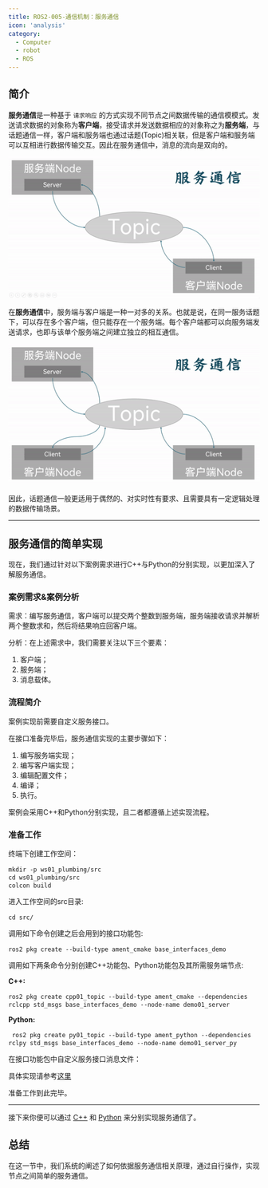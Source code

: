```yaml
---
title: ROS2-005-通信机制：服务通信 
icon: 'analysis'
category:
  - Computer
  - robot
  - ROS
---
```


## 简介

**服务通信**是一种基于 `请求响应` 的方式实现不同节点之间数据传输的通信模模式。发送请求数据的对象称为**客户端**，接受请求并发送数据相应的对象称之为**服务端**，与话题通信一样，客户端和服务端也通过话题(Topic)相关联，但是客户端和服务端可以互相进行数据传输交互。因此在服务通信中，消息的流向是双向的。

![单对单发布/服务通信节点](./assets/Service_Communications_Single.gif)

在**服务通信**中，服务端与客户端是一种一对多的关系。也就是说，在同一服务话题下，可以存在多个客户端，但只能存在一个服务端。每个客户端都可以向服务端发送请求，也即与该单个服务端之间建立独立的相互通信。

![单对多发布/服务通信节点](./assets/Service_Communications_Multiple.gif)

因此，话题通信一般更适用于偶然的、对实时性有要求、且需要具有一定逻辑处理的数据传输场景。

---

## 服务通信的简单实现

现在，我们通过针对以下案例需求进行C++与Python的分别实现，以更加深入了解服务通信。

### 案例需求&案例分析

需求：编写服务通信，客户端可以提交两个整数到服务端，服务端接收请求并解析两个整数求和，然后将结果响应回客户端。

分析：在上述需求中，我们需要关注以下三个要素：

1. 客户端；
2. 服务端；
3. 消息载体。

### 流程简介

案例实现前需要自定义服务接口。

在接口准备完毕后，服务通信实现的主要步骤如下：

1. 编写服务端实现；
2. 编写客户端实现；
3. 编辑配置文件；
4. 编译；
5. 执行。

案例会采用C++和Python分别实现，且二者都遵循上述实现流程。

### 准备工作

终端下创建工作空间：

```shell
mkdir -p ws01_plumbing/src
cd ws01_plumbing/src
colcon build
```

进入工作空间的src目录:

```shell
cd src/
```

调用如下命令创建之后会用到的接口功能包:

```shell
ros2 pkg create --build-type ament_cmake base_interfaces_demo

```

调用如下两条命令分别创建C++功能包、Python功能包及其所需服务端节点:

**C++:**

```shell
ros2 pkg create cpp01_topic --build-type ament_cmake --dependencies rclcpp std_msgs base_interfaces_demo --node-name demo01_server
```

**Python:**

```shell
 ros2 pkg create py01_topic --build-type ament_python --dependencies rclpy std_msgs base_interfaces_demo --node-name demo01_server_py
```

在接口功能包中自定义服务接口消息文件：

具体实现请参考[这里](./2024_10_03_002.md)

准备工作到此完毕。

---

接下来你便可以通过 [C++](./2024_10_03_003.md) 和 [Python](./2024_10_03_004.md) 来分别实现服务通信了。

## 总结

在这一节中，我们系统的阐述了如何依据服务通信相关原理，通过自行操作，实现节点之间简单的服务通信。
